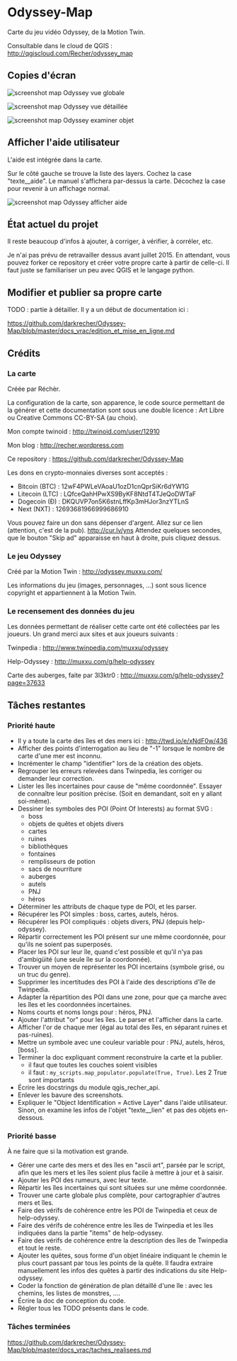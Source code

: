 # Odyssey-Map #

Carte du jeu vidéo Odyssey, de la Motion Twin.

Consultable dans le cloud de QGIS :
http://qgiscloud.com/Recher/odyssey_map


## Copies d'écran ##

![screenshot map Odyssey vue globale](https://raw.githubusercontent.com/darkrecher/Odyssey-Map/master/docs_vrac/screenshot_001.png)

![screenshot map Odyssey vue détaillée](https://raw.githubusercontent.com/darkrecher/Odyssey-Map/master/docs_vrac/screenshot_002.png)

![screenshot map Odyssey examiner objet](https://raw.githubusercontent.com/darkrecher/Odyssey-Map/master/docs_vrac/screenshot_003.png)


## Afficher l'aide utilisateur ##

L'aide est intégrée dans la carte.

Sur le côté gauche se trouve la liste des layers. Cochez la case "texte__aide". Le manuel s'affichera par-dessus la carte. Décochez la case pour revenir à un affichage normal.

![screenshot map Odyssey afficher aide](https://raw.githubusercontent.com/darkrecher/Odyssey-Map/master/docs_vrac/afficher_aide.png)


## État actuel du projet ##

Il reste beaucoup d'infos à ajouter, à corriger, à vérifier, à corréler, etc.

Je n'ai pas prévu de retravailler dessus avant juillet 2015. En attendant, vous pouvez forker ce repository et créer votre propre carte à partir de celle-ci. Il faut juste se familiariser un peu avec QGIS et le langage python.


## Modifier et publier sa propre carte ##

TODO : partie à détailler. Il y a un début de documentation ici :

https://github.com/darkrecher/Odyssey-Map/blob/master/docs_vrac/edition_et_mise_en_ligne.md


## Crédits ##

### La carte ###

Créée par Réchèr.

La configuration de la carte, son apparence, le code source permettant de la générer et cette documentation sont sous une double licence : Art Libre ou Creative Commons CC-BY-SA (au choix).

Mon compte twinoid : http://twinoid.com/user/12910

Mon blog : http://recher.wordpress.com

Ce repository : https://github.com/darkrecher/Odyssey-Map

Les dons en crypto-monnaies diverses sont acceptés :
 - Bitcoin (BTC) : 12wF4PWLeVAoaU1ozD1cnQprSiKr6dYW1G
 - Litecoin (LTC) : LQfceQahHPwXS9ByKF8NtdT4TJeQoDWTaF
 - Dogecoin (Ð) : DKQUVP7on5K6stnLffKp3mHJor3nzYTLnS
 - Next (NXT) : 12693681966999686910

Vous pouvez faire un don sans dépenser d'argent. Allez sur ce lien (attention, c'est de la pub).
http://cur.lv/yns
Attendez quelques secondes, que le bouton "Skip ad" apparaisse en haut à droite, puis cliquez dessus.

### Le jeu Odyssey ###

Créé par la Motion Twin :
http://odyssey.muxxu.com/

Les informations du jeu (images, personnages, ...) sont sous licence copyright et appartiennent à la Motion Twin.


### Le recensement des données du jeu ###

Les données permettant de réaliser cette carte ont été collectées par les joueurs. Un grand merci aux sites et aux joueurs suivants :

Twinpedia :
http://www.twinpedia.com/muxxu/odyssey

Help-Odyssey :
http://muxxu.com/g/help-odyssey

Carte des auberges, faite par 3l3ktr0 :
http://muxxu.com/g/help-odyssey?page=37633


## Tâches restantes ##

### Priorité haute ###

 - Il y a toute la carte des îles et des mers ici : http://twd.io/e/xNdF0w/436
 - Afficher des points d'interrogation au lieu de "-1" lorsque le nombre de carte d'une mer est inconnu.
 - Incrémenter le champ "identifier" lors de la création des objets.
 - Regrouper les erreurs relevées dans Twinpedia, les corriger ou demander leur correction.
 - Lister les îles incertaines pour cause de "même coordonnée". Essayer de connaître leur position précise. (Soit en demandant, soit en y allant soi-même).
 - Dessiner les symboles des POI (Point Of Interests) au format SVG :
    * boss
    * objets de quêtes et objets divers
    * cartes
    * ruines
    * bibliothèques
    * fontaines
    * remplisseurs de potion
    * sacs de nourriture
    * auberges
    * autels
    * PNJ
    * héros
 - Déterminer les attributs de chaque type de POI, et les parser.
 - Récupérer les POI simples : boss, cartes, autels, héros.
 - Récupérer les POI compliqués : objets divers, PNJ (depuis help-odyssey).
 - Répartir correctement les POI présent sur une même coordonnée, pour qu'ils ne soient pas superposés.
 - Placer les POI sur leur île, quand c'est possible et qu'il n'ya pas d'ambigüité (une seule île sur la coordonnée).
 - Trouver un moyen de représenter les POI incertains (symbole grisé, ou un truc du genre).
 - Supprimer les incertitudes des POI à l'aide des descriptions d'île de Twinpedia.
 - Adapter la répartition des POI dans une zone, pour que ça marche avec les îles et les coordonnées incertaines.
 - Noms courts et noms longs pour : héros, PNJ.
 - Ajouter l'attribut "or" pour les îles. Le parser et l'afficher dans la carte.
 - Afficher l'or de chaque mer (égal au total des îles, en séparant ruines et pas-ruines).
 - Mettre un symbole avec une couleur variable pour : PNJ, autels, héros, [boss].
 - Terminer la doc expliquant comment reconstruire la carte et la publier.
    * il faut que toutes les couches soient visibles
    * il faut : `my_scripts.map_populator.populate(True, True)`. Les 2 True sont importants
 - Écrire les docstrings du module qgis_recher_api.
 - Enlever les bavure des screenshots.
 - Expliquer le "Object Identification = Active Layer" dans l'aide utilisateur. Sinon, on examine les infos de l'objet "texte__lien" et pas des objets en-dessous.

### Priorité basse ###

À ne faire que si la motivation est grande.

 - Gérer une carte des mers et des îles en "ascii art", parsée par le script, afin que les mers et les îles soient plus facile à mettre à jour et à saisir.
 - Ajouter les POI des rumeurs, avec leur texte.
 - Répartir les îles incertaines qui sont situées sur une même coordonnée.
 - Trouver une carte globale plus complète, pour cartographier d'autres mers et îles.
 - Faire des vérifs de cohérence entre les POI de Twinpedia et ceux de help-odyssey.
 - Faire des vérifs de cohérence entre les îles de Twinpedia et les îles indiquées dans la partie "items" de help-odyssey.
 - Faire des vérifs de cohérence entre la description des îles de Twinpedia et tout le reste.
 - Ajouter les quêtes, sous forme d'un objet linéaire indiquant le chemin le plus court passant par tous les points de la quête. Il faudra extraire manuellement les infos des quêtes à partir des indications du site Help-odyssey.
 - Coder la fonction de génération de plan détaillé d'une île : avec les chemins, les listes de monstres, ....
 - Écrire la doc de conception du code.
 - Régler tous les TODO présents dans le code.

### Tâches terminées ###

https://github.com/darkrecher/Odyssey-Map/blob/master/docs_vrac/taches_realisees.md